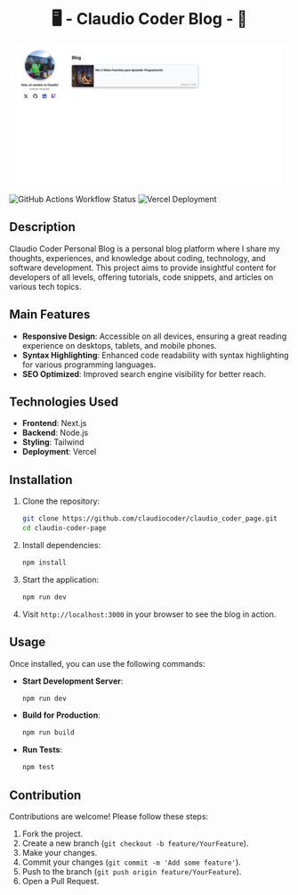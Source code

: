 <div align="center">
  <h1>🖥️ - Claudio Coder Blog - 📱</h1>
</div>

![landing](./resources/LandingHomePage.png)

<img width=90 alt="GitHub Actions Workflow Status" src="https://img.shields.io/github/actions/workflow/status/claudiocoder/claudio_coder_page/ui.yml?branch=main"> 
<img width=110 alt="Vercel Deployment" src="https://deploy-badge.vercel.app/vercel/claudio-coder-page-9jtcve6fo-claudiocoders-projects?style=plastic&name=UI">

<div>

## Description
Claudio Coder Personal Blog is a personal blog platform where I share my thoughts, experiences, and knowledge about coding, technology, and software development. This project aims to provide insightful content for developers of all levels, offering tutorials, code snippets, and articles on various tech topics.

## Main Features
- **Responsive Design**: Accessible on all devices, ensuring a great reading experience on desktops, tablets, and mobile phones.
- **Syntax Highlighting**: Enhanced code readability with syntax highlighting for various programming languages.
- **SEO Optimized**: Improved search engine visibility for better reach.

## Technologies Used
- **Frontend**: Next.js
- **Backend**: Node.js
- **Styling**: Tailwind
- **Deployment**: Vercel


## Installation
1. Clone the repository:
    ```sh
    git clone https://github.com/claudiocoder/claudio_coder_page.git
    cd claudio-coder-page
    ```
2. Install dependencies:
    ```sh
    npm install
    ```
3. Start the application:
    ```sh
    npm run dev
    ```
5. Visit `http://localhost:3000` in your browser to see the blog in action.

## Usage
Once installed, you can use the following commands:
- **Start Development Server**:
    ```sh
    npm run dev
    ```
- **Build for Production**:
    ```sh
    npm run build
    ```
- **Run Tests**:
    ```sh
    npm test
    ```

## Contribution
Contributions are welcome! Please follow these steps:
1. Fork the project.
2. Create a new branch (`git checkout -b feature/YourFeature`).
3. Make your changes.
4. Commit your changes (`git commit -m 'Add some feature'`).
5. Push to the branch (`git push origin feature/YourFeature`).
6. Open a Pull Request.
